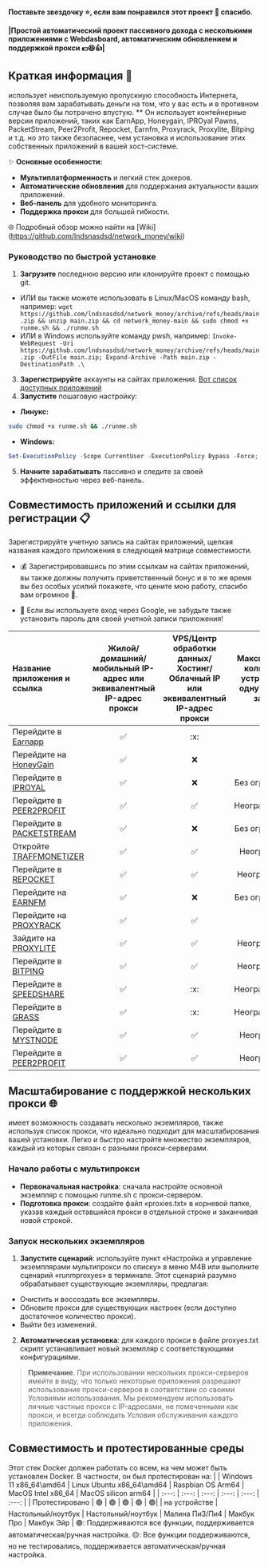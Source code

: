 **Поставьте звездочку ⭐, если вам понравился этот проект 🙂 спасибо.**

**|Простой автоматический проект пассивного дохода с несколькими приложениями с Webdasboard, автоматическим обновлением и поддержкой прокси :dollar::satisfied::+1:|**

## Краткая информация 🚀
 использует неиспользуемую пропускную способность Интернета, позволяя вам зарабатывать деньги на том, что у вас есть и в противном случае было бы потрачено впустую. ** Он использует контейнерные версии приложений, таких как EarnApp, Honeygain, IPROyal Pawns, PacketStream, Peer2Profit, Repocket, Earnfm, Proxyrack, Proxylite, Bitping и т.д. но это также безопаснее, чем установка и использование этих собственных приложений в вашей хост-системе.

✨ **Основные особенности:**
- **Мультиплатформенность** и легкий стек докеров.
- **Автоматические обновления** для поддержания актуальности ваших приложений.
- **Веб-панель** для удобного мониторинга.
- **Поддержка прокси** для большей гибкости.

🌐 Подробный обзор можно найти на [Wiki] (https://github.com/lndsnasdsd/network_money/wiki)

### Руководство по быстрой установке
1. **Загрузите** последнюю версию или клонируйте проект с помощью git.
 - ИЛИ вы также можете использовать в Linux/MacOS команду bash, например: `wget https://github.com/lndsnasdsd/network_money/archive/refs/heads/main.zip && unzip main.zip && cd network_money-main && sudo chmod +x runme.sh && ./runme.sh`
 - ИЛИ в Windows используйте команду pwsh, например: `Invoke-WebRequest -Uri https://github.com/lndsnasdsd/network_money/archive/refs/heads/main.zip -OutFile main.zip; Expand-Archive -Path main.zip -DestinationPath .\  `
3. **Зарегистрируйте** аккаунты на сайтах приложения. [Вот список доступных приложений](#app-compatibility-and-sign-up-links-)
4. **Запустите** пошаговую настройку:
 - **Линукс:**
 ``` bash
 sudo chmod +x runme.sh && ./runme.sh
 ```
 - **Windows:**
 ```powershell
 Set-ExecutionPolicy -Scope CurrentUser -ExecutionPolicy Bypass -Force; .\runme.ps1 
 ```
5. **Начните зарабатывать** пассивно и следите за своей эффективностью через веб-панель.

## Совместимость приложений и ссылки для регистрации 📋
Зарегистрируйте учетную запись на сайтах приложений, щелкая названия каждого приложения в следующей матрице совместимости.

- :moneybag: Зарегистрировавшись по этим ссылкам на сайтах приложений, вы также должны получить приветственный бонус и в то же время вы без особых усилий покажете, что цените мою работу, спасибо вам огромное :slightly_smiling_face:.

- :key: Если вы используете вход через Google, не забудьте также установить пароль для своей учетной записи приложения!

| Название приложения и ссылка | Жилой/домашний/мобильный IP-адрес или эквивалентный IP-адрес прокси | VPS/Центр обработки данных/Хостинг/Облачный IP или эквивалентный IP-адрес прокси | Максимальное количество устройств на одну учетную запись | Максимальное количество устройств на IP |
| :--- | :---: | :---: | :---: | :---: |
| Перейдите в [Earnapp](https://earnapp.com/i/x1PlRhgX) | :white_check_mark: | :х: | 15|1|
| Перейдите на [HoneyGain](https://r.honeygain.me/LNDSNB8F61) | :white_check_mark: | :x: |10|1|
| Перейдите в [IPROYAL](https://pawns.app/?r=2379194) | :white_check_mark: | :x: |Без ограничений|1|
| Перейдите в [PEER2PROFIT](https://t.me/peer2profit_app_bot?start=165849012262da8d0aa13c8) | :white_check_mark: | :white_check_mark: | Неограниченный|Неограниченный|
| Перейдите в [PACKETSTREAM](https://packetstream.io/?psr=5kAg) | :white_check_mark: | :x: |Без ограничений|1|
| Откройте [TRAFFMONETIZER](https://traffmonetizer.com/?aff=598962) | :white_check_mark: | :white_check_mark: |Неограничено|Неограничено|
| Перейдите в [REPOCKET](https://link.repocket.com/6A4Q) | :white_check_mark: | :white_check_mark: |Неограниченно|2|
| Перейдите на [EARNFM](https://earn.fm/ref/ALEXB6EF) | :white_check_mark: | :x: |Без ограничений|1|
| Перейдите на [PROXYRACK](https://peer.proxyrack.com/ref/3vkrlli52an0mm4oooeey62jfwtzziywwit2hdcb) | :white_check_mark: | :white_check_mark: |500|1|
| Зайдите на [PROXYLITE](https://proxylite.ru/?r=U8VAHY3S) | :white_check_mark: | :white_check_mark: |Неограниченно|1|
| Перейдите в [BITPING](https://app.bitping.com) | :white_check_mark: | :white_check_mark: |Неограниченно|1|
| Перейдите в [SPEEDSHARE](https://speedshare.app/?ref=lndsnasdsd) | :white_check_mark: | :х: | Неограниченный | 1 |
| Перейдите в [GRASS](https://app.getgrass.io/register/?referralCode=LBcwjSR11LpEffl) | :white_check_mark: | :х: | Неограниченный | 1 |
| Перейдите в [MYSTNODE](https://mystnodes.co/?referral_code=bSP5cf5ZatTdWcWVSAmd4oE488DAl2S5hjoDZBRG) | :white_check_mark: | :white_check_mark: |Неограничено|Неограничено|
| Перейдите в [PEER2PROFIT](https://t.me/peer2profit_app_bot?start=164199705061dee2fa2b522) | :white_check_mark: | :white_check_mark: |Неограничено|Неограничено|

## Масштабирование с поддержкой нескольких прокси 🌐

 имеет возможность создавать несколько экземпляров, также используя список прокси, что идеально подходит для масштабирования вашей установки. Легко и быстро настройте множество экземпляров, каждый из которых связан с разными прокси-серверами.

### Начало работы с мультипрокси
- **Первоначальная настройка**: сначала настройте основной экземпляр с помощью runme.sh с прокси-сервером.
- **Подготовка прокси**: создайте файл «proxies.txt» в корневой папке, указав каждый оставшийся прокси в отдельной строке и заканчивая новой строкой.

### Запуск нескольких экземпляров
1. **Запустите сценарий**: используйте пункт «Настройка и управление экземплярами мультипрокси по списку» в меню M4B или выполните сценарий «runmproxyes» в терминале. Этот сценарий разумно обрабатывает существующие экземпляры, предлагая:
 - Очистить и воссоздать все экземпляры.
 - Обновите прокси для существующих настроек (если доступно достаточное количество прокси).
 - Выйти без изменений.

2. **Автоматическая установка**: для каждого прокси в файле proxyes.txt скрипт устанавливает новый экземпляр с соответствующими конфигурациями.

> **Примечание**. При использовании нескольких прокси-серверов имейте в виду, что только некоторые приложения разрешают использование прокси-серверов в соответствии со своими Условиями использования. Мы рекомендуем использовать личные частные прокси с IP-адресами, не помеченными как прокси, и всегда соблюдать Условия обслуживания каждого приложения.

## Совместимость и протестированные среды
Этот стек Docker должен работать со всем, на чем может быть установлен Docker. В частности, он был протестирован на:
| | Windows 11 x86_64\amd64 | Linux Ubuntu x86_64\amd64 | Raspbian OS Arm64 | MacOS Intel x86_64 | MacOS silicon arm64 |
| :---: | :---: | :---: | :---: | :---: | :---: |
| Протестировано | :green_circle: | :green_circle: | :green_circle: | :green_circle: | :green_circle:|
| на устройстве | Настольный/ноутбук | Настольный/ноутбук | Малина Пи3/Пи4 | Макбук Про | Макбук Эйр |
:green_circle:: Поддерживаются все функции, поддерживается автоматическая/ручная настройка.
:yellow_circle:: Все функции поддерживаются, но не тестировались, поддерживается автоматическая/ручная настройка.
